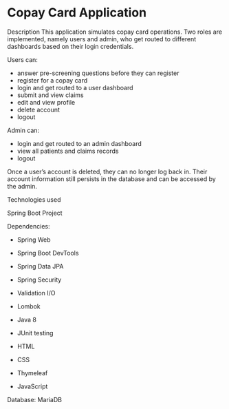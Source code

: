 # Copay Card Application

Description
This application simulates copay card operations. Two roles are implemented, namely users and admin, who get routed to different dashboards based on their login credentials.

Users can:
* answer pre-screening questions before they can register
* register for a copay card
* login and get routed to a user dashboard
* submit and view claims
* edit and view profile
* delete account
* logout

Admin can:
* login and get routed to an admin dashboard
* view all patients and claims records
* logout

Once a user’s account is deleted, they can no longer log back in. Their account information still persists in the database and can be accessed by the admin.

Technologies used

Spring Boot Project

Dependencies:
* Spring Web
* Spring Boot DevTools
* Spring Data JPA
* Spring Security
* Validation I/O
* Lombok 


* Java 8
* JUnit testing
* HTML
* CSS
* Thymeleaf
* JavaScript


Database: MariaDB

